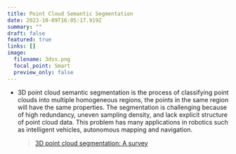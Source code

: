 ```yaml
---
title: Point Cloud Semantic Segmentation
date: 2023-10-09T16:05:17.919Z
summary: ""
draft: false
featured: true
links: []
image:
  filename: 3dss.png
  focal_point: Smart
  preview_only: false
---
```

* 3D point cloud semantic segmentation is the process of classifying point clouds into multiple homogeneous regions, the points in the same region will have the same properties. The segmentation is challenging because of high redundancy, uneven sampling density, and lack explicit structure of point cloud data. This problem has many applications in robotics such as intelligent vehicles, autonomous mapping and navigation.

  > [3D point cloud segmentation: A survey](https://doi.org/10.1109/RAM.2013.6758588)
